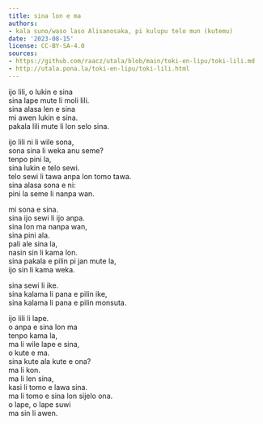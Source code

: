 ```yaml
---
title: sina lon e ma
authors:
- kala suno/waso laso Alisanosaka, pi kulupu telo mun (kutemu)
date: '2023-08-15'
license: CC-BY-SA-4.0
sources:
- https://github.com/raacz/utala/blob/main/toki-en-lipu/toki-lili.md
- http://utala.pona.la/toki-en-lipu/toki-lili.html
---
```


ijo lili, o lukin e sina  
sina lape mute li moli lili.  
sina alasa len e sina  
mi awen lukin e sina.  
pakala lili mute li lon selo sina.

ijo lili ni li wile sona,  
sona sina li weka anu seme?  
tenpo pini la,  
sina lukin e telo sewi.  
telo sewi li tawa anpa lon tomo tawa.  
sina alasa sona e ni:  
pini la seme li nanpa wan.

mi sona e sina.  
sina ijo sewi li ijo anpa.  
sina lon ma nanpa wan,  
sina pini ala.  
pali ale sina la,  
nasin sin li kama lon.  
sina pakala e pilin pi jan mute la,  
ijo sin li kama weka.  

sina sewi li ike.  
sina kalama li pana e pilin ike,  
sina kalama li pana e pilin monsuta.

ijo lili li lape.  
o anpa e sina lon ma  
tenpo kama la,  
ma li wile lape e sina,  
o kute e ma.  
sina kute ala kute e ona?  
ma li kon.  
ma li len sina,  
kasi li tomo e lawa sina.  
ma li tomo e sina lon sijelo ona.  
o lape, o lape suwi  
ma sin li awen.